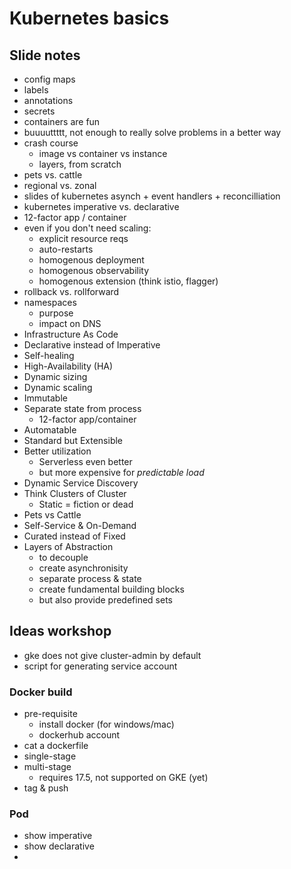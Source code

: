 # Kubernetes basics

## Slide notes

* config maps
* labels
* annotations
* secrets
* containers are fun
* buuuuttttt, not enough to really solve problems in a better way
* crash course
    * image vs container vs instance
    * layers, from scratch
* pets vs. cattle
* regional vs. zonal
* slides of kubernetes asynch + event handlers + reconcilliation
* kubernetes imperative vs. declarative
* 12-factor app / container
* even if you don't need scaling:
    * explicit resource reqs
    * auto-restarts
    * homogenous deployment
    * homogenous observability
    * homogenous extension (think istio, flagger)
* rollback vs. rollforward
* namespaces
    * purpose
    * impact on DNS
* Infrastructure As Code
* Declarative instead of Imperative
* Self-healing
* High-Availability (HA)
* Dynamic sizing
* Dynamic scaling
* Immutable
* Separate state from process
    * 12-factor app/container
* Automatable
* Standard but Extensible
* Better utilization
    * Serverless even better
    * but more expensive for _predictable load_
* Dynamic Service Discovery
* Think Clusters of Cluster
    * Static = fiction or dead
* Pets vs Cattle
* Self-Service & On-Demand
* Curated instead of Fixed
* Layers of Abstraction
    * to decouple
    * create asynchronisity
    * separate process & state
    * create fundamental building blocks
    * but also provide predefined sets

## Ideas workshop

* gke does not give cluster-admin by default
* script for generating service account

### Docker build

* pre-requisite
    * install docker (for windows/mac)
    * dockerhub account
* cat a dockerfile
* single-stage
* multi-stage
    * requires 17.5, not supported on GKE (yet)
* tag & push

### Pod

* show imperative
* show declarative
* 

